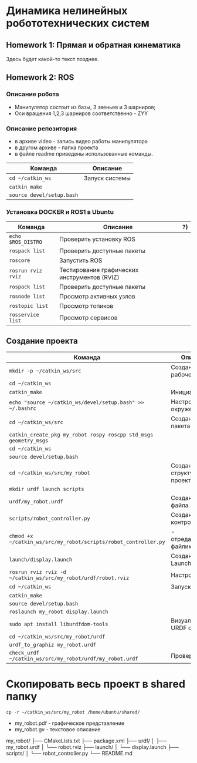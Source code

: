 # Динамика нелинейных робототехнических систем
## Homework 1: Прямая и обратная кинематика
Здесь будет какой-то текст позднее.

## Homework 2: ROS

### Описание робота
- Манипулятор состоит из базы, 3 звеньев и 3 шарниров;
- Оси вращения 1,2,3 шарниров соответственно - ZYY
### Описание репозитория
- в архиве video - запись видео работы манипулятора
- в другом архиве - папка проекта
- в файле readme приведены использованные команды.

| Команда  | Описание |
|-------|-----|
|  `cd ~/catkin_ws`  | Запуск системы  |
|  `catkin_make`  |   |
|  `source devel/setup.bash`  |   |
### Установка DOCKER и ROS1 в Ubuntu

| Команда  | Описание |  ?)    |
|-------|-----|-------|
| `echo $ROS_DISTRO` | Проверить установку ROS  |  |
| `rospack list`   | Проверить доступные пакеты  |    |
| `roscore`   | Запустить ROS  |    |
| `rosrun rviz rviz`   | Тестирование графических инструментов (RVIZ)  |    |
| `rospack list`   | Проверить доступные пакеты  |    |
|  `rosnode list`  |  Просмотр активных узлов |    |
|  `rostopic list`  | Просмотр топиков  |    |
|  `rosservice list`  |  Просмотр сервисов |    |

## Создание проекта
| Команда  | Описание |
|-------|-----|
|  `mkdir -p ~/catkin_ws/src`  |  Создание рабочей папки |
|  `cd ~/catkin_ws`  |   |
|  `catkin_make`  | Инициализация  |
|  `echo "source ~/catkin_ws/devel/setup.bash" >> ~/.bashrc`  | Настройка окружения  |
|  `cd ~/catkin_ws/src`  | Создание ROS пакета  |
|  `catkin_create_pkg my_robot rospy roscpp std_msgs geometry_msgs`  |   |
|  `cd ~/catkin_ws`  |   |
|  `source devel/setup.bash`  |   |
|  `cd ~/catkin_ws/src/my_robot`  |  Создание структуры проекта |
|  `mkdir urdf launch scripts`  |   |
|  `urdf/my_robot.urdf`  |  Создание URDF файла |
|  `scripts/robot_controller.py`  |  Создание Python контроллера |
|  `chmod +x ~/catkin_ws/src/my_robot/scripts/robot_controller.py`  | - отредактировать файлик  |
|  `launch/display.launch`  |  Создание Launch файла |
|  `rosrun rviz rviz -d ~/catkin_ws/src/my_robot/urdf/robot.rviz`  | Настройка RVIZ  |
|  `cd ~/catkin_ws`  | Запуск системы  |
|  `catkin_make`  |   |
|  `source devel/setup.bash`  |   |
|  `roslaunch my_robot display.launch`  |   |
|  `sudo apt install liburdfdom-tools`  |  Визуализация URDF структуры |
|  `cd ~/catkin_ws/src/my_robot/urdf`  |   |
|  `urdf_to_graphiz my_robot.urdf`  |   |
|  `check_urdf ~/catkin_ws/src/my_robot/urdf/my_robot.urdf`  | Проверка URDF  |

# Скопировать весь проект в shared папку
`cp -r ~/catkin_ws/src/my_robot /home/ubuntu/shared/`

- my_robot.pdf - графическое представление
- my_robot.gv - текстовое описание

my_robot/
├── CMakeLists.txt
├── package.xml
├── urdf/
│   ├── my_robot.urdf
│   └── robot.rviz
├── launch/
│   └── display.launch
├── scripts/
│   └── robot_controller.py
└── README.md
